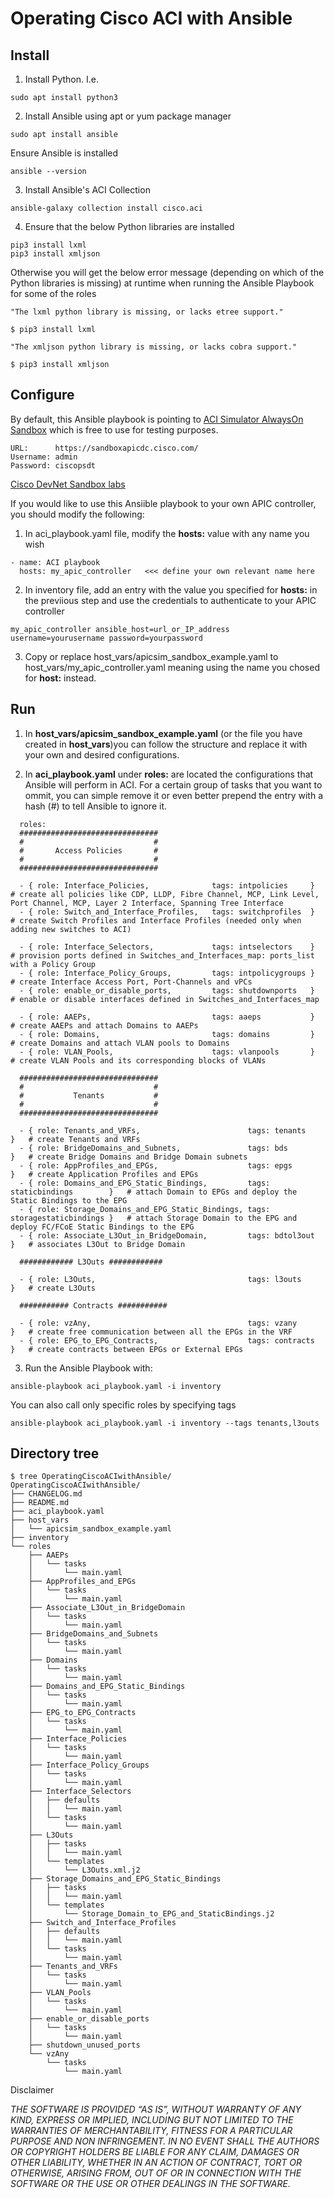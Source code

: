# Operating Cisco ACI with Ansible

## Install

1. Install Python. I.e.

```
sudo apt install python3
```

2.  Install Ansible using apt or yum package manager

```
sudo apt install ansible
```

Ensure Ansible is installed

```
ansible --version
```

3. Install Ansible's ACI Collection

```
ansible-galaxy collection install cisco.aci
```

4. Ensure that the below Python libraries are installed

```
pip3 install lxml
pip3 install xmljson
```

Otherwise you will get the below error message (depending on which of the Python libraries is missing) at runtime when running the Ansible Playbook for some of the roles

```
"The lxml python library is missing, or lacks etree support."

$ pip3 install lxml

"The xmljson python library is missing, or lacks cobra support."

$ pip3 install xmljson
```

## Configure

By default, this Ansible playbook is pointing to [ACI Simulator AlwaysOn Sandbox](https://devnetsandbox.cisco.com/RM/Diagram/Index/5a229a7c-95d5-4cfd-a651-5ee9bc1b30e2?diagramType=Topology) which is free to use for testing purposes.

```
URL:      https://sandboxapicdc.cisco.com/
Username: admin
Password: ciscopsdt
```
[Cisco DevNet Sandbox labs](https://devnetsandbox.cisco.com/RM/Topology)

If you would like to use this Ansiible playbook to your own APIC controller, you should modify the following:

1. In aci_playbook.yaml file, modify the **hosts:** value with any name you wish

```
- name: ACI playbook
  hosts: my_apic_controller   <<< define your own relevant name here
```

2. In inventory file, add an entry with the value you specified for **hosts:** in the previious step and use the credentials to authenticate to your APIC controller

```
my_apic_controller ansible_host=url_or_IP_address username=yourusername password=yourpassword
```

3. Copy or replace host_vars/apicsim_sandbox_example.yaml to host_vars/my_apic_controller.yaml meaning using the name you chosed for **host:** instead.

## Run

1. In **host_vars/apicsim_sandbox_example.yaml** (or the file you have created in **host_vars**)you can follow the structure and replace it with your own and desired configurations.

2. In **aci_playbook.yaml** under **roles:** are located the configurations that Ansible will perform in ACI. For a certain group of tasks that you want to ommit, you can simple remove it or even better prepend the entry with a hash (#) to tell Ansible to ignore it.

```
  roles:
  ###############################
  #                             #
  #       Access Policies       #
  #                             #
  ###############################

  - { role: Interface_Policies,              tags: intpolicies     }    # create all policies like CDP, LLDP, Fibre Channel, MCP, Link Level, Port Channel, MCP, Layer 2 Interface, Spanning Tree Interface
  - { role: Switch_and_Interface_Profiles,   tags: switchprofiles  }    # create Switch Profiles and Interface Profiles (needed only when adding new switches to ACI)

  - { role: Interface_Selectors,             tags: intselectors    }    # provision ports defined in Switches_and_Interfaces_map: ports_list with a Policy Group
  - { role: Interface_Policy_Groups,         tags: intpolicygroups }    # create Interface Access Port, Port-Channels and vPCs
  - { role: enable_or_disable_ports,         tags: shutdownports   }    # enable or disable interfaces defined in Switches_and_Interfaces_map

  - { role: AAEPs,                           tags: aaeps           }    # create AAEPs and attach Domains to AAEPs
  - { role: Domains,                         tags: domains         }    # create Domains and attach VLAN pools to Domains
  - { role: VLAN_Pools,                      tags: vlanpools       }    # create VLAN Pools and its corresponding blocks of VLANs 

  ###############################
  #                             #
  #           Tenants           #
  #                             #
  ###############################

  - { role: Tenants_and_VRFs,                        tags: tenants               }   # create Tenants and VRFs
  - { role: BridgeDomains_and_Subnets,               tags: bds                   }   # create Bridge Domains and Bridge Domain subnets
  - { role: AppProfiles_and_EPGs,                    tags: epgs                  }   # create Application Profiles and EPGs
  - { role: Domains_and_EPG_Static_Bindings,         tags: staticbindings        }   # attach Domain to EPGs and deploy the Static Bindings to the EPG
  - { role: Storage_Domains_and_EPG_Static_Bindings, tags: storagestaticbindings }   # attach Storage Domain to the EPG and deploy FC/FCoE Static Bindings to the EPG
  - { role: Associate_L3Out_in_BridgeDomain,         tags: bdtol3out             }   # associates L3Out to Bridge Domain

  ############ L3Outs ############

  - { role: L3Outs,                                  tags: l3outs                }   # create L3Outs

  ########### Contracts ###########

  - { role: vzAny,                                   tags: vzany                 }   # create free communication between all the EPGs in the VRF
  - { role: EPG_to_EPG_Contracts,                    tags: contracts             }   # create contracts between EPGs or External EPGs
```

3. Run the Ansible Playbook with:

```
ansible-playbook aci_playbook.yaml -i inventory
```

You can also call only specific roles by specifying tags

```
ansible-playbook aci_playbook.yaml -i inventory --tags tenants,l3outs
```


## Directory tree

```
$ tree OperatingCiscoACIwithAnsible/
OperatingCiscoACIwithAnsible/
├── CHANGELOG.md
├── README.md
├── aci_playbook.yaml
├── host_vars
│   └── apicsim_sandbox_example.yaml
├── inventory
└── roles
    ├── AAEPs
    │   └── tasks
    │       └── main.yaml
    ├── AppProfiles_and_EPGs
    │   └── tasks
    │       └── main.yaml
    ├── Associate_L3Out_in_BridgeDomain
    │   └── tasks
    │       └── main.yaml
    ├── BridgeDomains_and_Subnets
    │   └── tasks
    │       └── main.yaml
    ├── Domains
    │   └── tasks
    │       └── main.yaml
    ├── Domains_and_EPG_Static_Bindings
    │   └── tasks
    │       └── main.yaml
    ├── EPG_to_EPG_Contracts
    │   └── tasks
    │       └── main.yaml
    ├── Interface_Policies
    │   └── tasks
    │       └── main.yaml
    ├── Interface_Policy_Groups
    │   └── tasks
    │       └── main.yaml
    ├── Interface_Selectors
    │   ├── defaults
    │   │   └── main.yaml
    │   └── tasks
    │       └── main.yaml
    ├── L3Outs
    │   ├── tasks
    │   │   └── main.yaml
    │   └── templates
    │       └── L3Outs.xml.j2
    ├── Storage_Domains_and_EPG_Static_Bindings
    │   ├── tasks
    │   │   └── main.yaml
    │   └── templates
    │       └── Storage_Domain_to_EPG_and_StaticBindings.j2
    ├── Switch_and_Interface_Profiles
    │   ├── defaults
    │   │   └── main.yaml
    │   └── tasks
    │       └── main.yaml
    ├── Tenants_and_VRFs
    │   └── tasks
    │       └── main.yaml
    ├── VLAN_Pools
    │   └── tasks
    │       └── main.yaml
    ├── enable_or_disable_ports
    │   └── tasks
    │       └── main.yaml
    ├── shutdown_unused_ports
    └── vzAny
        └── tasks
            └── main.yaml
```


Disclaimer

*THE SOFTWARE IS PROVIDED “AS IS”, WITHOUT WARRANTY OF ANY KIND, EXPRESS OR IMPLIED, INCLUDING BUT NOT LIMITED TO THE WARRANTIES OF MERCHANTABILITY, FITNESS FOR A PARTICULAR PURPOSE AND NON INFRINGEMENT. IN NO EVENT SHALL THE AUTHORS OR COPYRIGHT HOLDERS BE LIABLE FOR ANY CLAIM, DAMAGES OR OTHER LIABILITY, WHETHER IN AN ACTION OF CONTRACT, TORT OR OTHERWISE, ARISING FROM, OUT OF OR IN CONNECTION WITH THE SOFTWARE OR THE USE OR OTHER DEALINGS IN THE SOFTWARE.*
